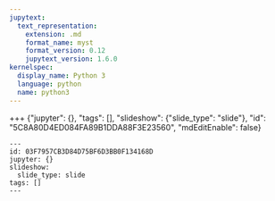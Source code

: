 ```yaml
---
jupytext:
  text_representation:
    extension: .md
    format_name: myst
    format_version: 0.12
    jupytext_version: 1.6.0
kernelspec:
  display_name: Python 3
  language: python
  name: python3
---
```


+++ {"jupyter": {}, "tags": [], "slideshow": {"slide_type": "slide"}, "id": "5C8A80D4ED084FA89B1DDA88F3E23560", "mdEditEnable": false}



```{code-cell} ipython3
---
id: 03F7957CB3D84D75BF6D3BB0F134168D
jupyter: {}
slideshow:
  slide_type: slide
tags: []
---

```
